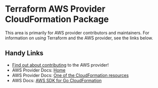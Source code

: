 # Terraform AWS Provider CloudFormation Package

This area is primarily for AWS provider contributors and maintainers. For information on _using_ Terraform and the AWS provider, see the links below.


## Handy Links

* [Find out about contributing](https://hashicorp.github.io/terraform-provider-aws/#contribute) to the AWS provider!
* AWS Provider Docs: [Home](https://registry.terraform.io/providers/hashicorp/aws/latest/docs)
* AWS Provider Docs: [One of the CloudFormation resources](https://registry.terraform.io/providers/hashicorp/aws/latest/docs/resources/cloudformation_stack)
* AWS Docs: [AWS SDK for Go CloudFormation](https://docs.aws.amazon.com/sdk-for-go/api/service/cloudformation/)
